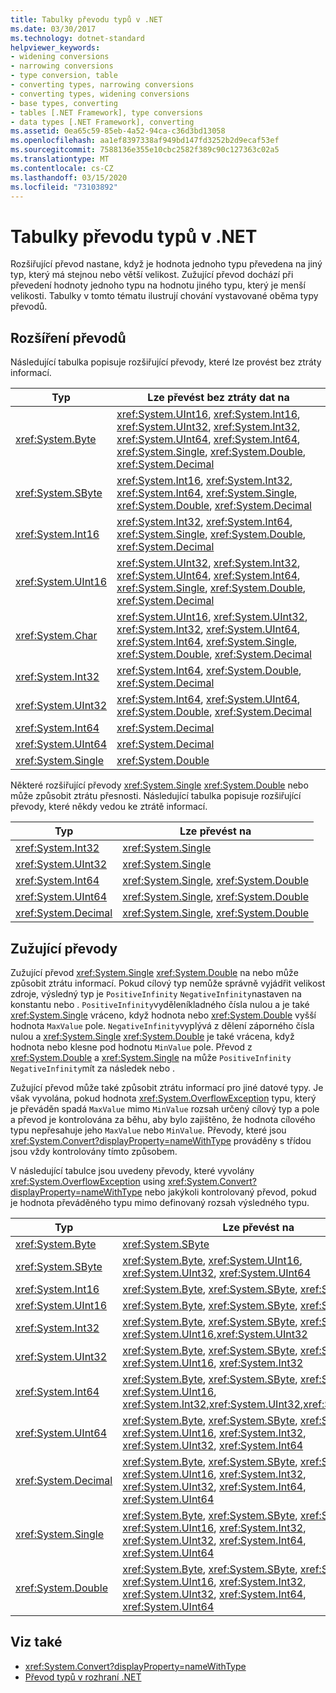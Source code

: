 ```yaml
---
title: Tabulky převodu typů v .NET
ms.date: 03/30/2017
ms.technology: dotnet-standard
helpviewer_keywords:
- widening conversions
- narrowing conversions
- type conversion, table
- converting types, narrowing conversions
- converting types, widening conversions
- base types, converting
- tables [.NET Framework], type conversions
- data types [.NET Framework], converting
ms.assetid: 0ea65c59-85eb-4a52-94ca-c36d3bd13058
ms.openlocfilehash: aa1ef8397338af949bd147fd3252b2d9ecaf53ef
ms.sourcegitcommit: 7588136e355e10cbc2582f389c90c127363c02a5
ms.translationtype: MT
ms.contentlocale: cs-CZ
ms.lasthandoff: 03/15/2020
ms.locfileid: "73103892"
---
```

# <a name="type-conversion-tables-in-net"></a>Tabulky převodu typů v .NET
Rozšiřující převod nastane, když je hodnota jednoho typu převedena na jiný typ, který má stejnou nebo větší velikost. Zužující převod dochází při převedení hodnoty jednoho typu na hodnotu jiného typu, který je menší velikosti. Tabulky v tomto tématu ilustrují chování vystavované oběma typy převodů.  
  
## <a name="widening-conversions"></a>Rozšíření převodů  
 Následující tabulka popisuje rozšiřující převody, které lze provést bez ztráty informací.  
  
|Typ|Lze převést bez ztráty dat na|  
|----------|-------------------------------------------|  
|<xref:System.Byte>|<xref:System.UInt16>, <xref:System.Int16>, <xref:System.UInt32>, <xref:System.Int32>, <xref:System.UInt64>, <xref:System.Int64>, <xref:System.Single>, <xref:System.Double>, <xref:System.Decimal>|  
|<xref:System.SByte>|<xref:System.Int16>, <xref:System.Int32>, <xref:System.Int64>, <xref:System.Single>, <xref:System.Double>, <xref:System.Decimal>|  
|<xref:System.Int16>|<xref:System.Int32>, <xref:System.Int64>, <xref:System.Single>, <xref:System.Double>, <xref:System.Decimal>|  
|<xref:System.UInt16>|<xref:System.UInt32>, <xref:System.Int32>, <xref:System.UInt64>, <xref:System.Int64>, <xref:System.Single>, <xref:System.Double>, <xref:System.Decimal>|  
|<xref:System.Char>|<xref:System.UInt16>, <xref:System.UInt32>, <xref:System.Int32>, <xref:System.UInt64>, <xref:System.Int64>, <xref:System.Single>, <xref:System.Double>, <xref:System.Decimal>|  
|<xref:System.Int32>|<xref:System.Int64>, <xref:System.Double>, <xref:System.Decimal>|  
|<xref:System.UInt32>|<xref:System.Int64>, <xref:System.UInt64>, <xref:System.Double>, <xref:System.Decimal>|  
|<xref:System.Int64>|<xref:System.Decimal>|  
|<xref:System.UInt64>|<xref:System.Decimal>|  
|<xref:System.Single>|<xref:System.Double>|  
  
 Některé rozšiřující převody <xref:System.Single> <xref:System.Double> nebo může způsobit ztrátu přesnosti. Následující tabulka popisuje rozšiřující převody, které někdy vedou ke ztrátě informací.  
  
|Typ|Lze převést na|  
|----------|-------------------------|  
|<xref:System.Int32>|<xref:System.Single>|  
|<xref:System.UInt32>|<xref:System.Single>|  
|<xref:System.Int64>|<xref:System.Single>, <xref:System.Double>|  
|<xref:System.UInt64>|<xref:System.Single>, <xref:System.Double>|  
|<xref:System.Decimal>|<xref:System.Single>, <xref:System.Double>|  
  
## <a name="narrowing-conversions"></a>Zužující převody  
 Zužující převod <xref:System.Single> <xref:System.Double> na nebo může způsobit ztrátu informací. Pokud cílový typ nemůže správně vyjádřit velikost zdroje, výsledný typ je `PositiveInfinity` `NegativeInfinity`nastaven na konstantu nebo . `PositiveInfinity`vyděleníkladného čísla nulou a je také <xref:System.Single> vráceno, když hodnota nebo <xref:System.Double> vyšší hodnota `MaxValue` pole. `NegativeInfinity`vyplývá z dělení záporného čísla nulou a <xref:System.Single> <xref:System.Double> je také vrácena, když hodnota nebo klesne pod hodnotu `MinValue` pole. Převod z <xref:System.Double> a <xref:System.Single> na může `PositiveInfinity` `NegativeInfinity`mít za následek nebo .  
  
 Zužující převod může také způsobit ztrátu informací pro jiné datové typy. Je však vyvolána, pokud hodnota <xref:System.OverflowException> typu, který je převáděn spadá `MaxValue` mimo `MinValue` rozsah určený cílový typ a pole a převod je kontrolována za běhu, aby bylo zajištěno, že hodnota cílového typu nepřesahuje jeho `MaxValue` nebo `MinValue`. Převody, které jsou <xref:System.Convert?displayProperty=nameWithType> prováděny s třídou jsou vždy kontrolovány tímto způsobem.  
  
 V následující tabulce jsou uvedeny převody, které vyvolány <xref:System.OverflowException> using <xref:System.Convert?displayProperty=nameWithType> nebo jakýkoli kontrolovaný převod, pokud je hodnota převáděného typu mimo definovaný rozsah výsledného typu.  
  
|Typ|Lze převést na|  
|----------|-------------------------|  
|<xref:System.Byte>|<xref:System.SByte>|  
|<xref:System.SByte>|<xref:System.Byte>, <xref:System.UInt16>, <xref:System.UInt32>, <xref:System.UInt64>|  
|<xref:System.Int16>|<xref:System.Byte>, <xref:System.SByte>, <xref:System.UInt16>|  
|<xref:System.UInt16>|<xref:System.Byte>, <xref:System.SByte>, <xref:System.Int16>|  
|<xref:System.Int32>|<xref:System.Byte>, <xref:System.SByte>, <xref:System.Int16>, <xref:System.UInt16>,<xref:System.UInt32>|  
|<xref:System.UInt32>|<xref:System.Byte>, <xref:System.SByte>, <xref:System.Int16>, <xref:System.UInt16>, <xref:System.Int32>|  
|<xref:System.Int64>|<xref:System.Byte>, <xref:System.SByte>, <xref:System.Int16>, <xref:System.UInt16>, <xref:System.Int32>,<xref:System.UInt32>,<xref:System.UInt64>|  
|<xref:System.UInt64>|<xref:System.Byte>, <xref:System.SByte>, <xref:System.Int16>, <xref:System.UInt16>, <xref:System.Int32>, <xref:System.UInt32>, <xref:System.Int64>|  
|<xref:System.Decimal>|<xref:System.Byte>, <xref:System.SByte>, <xref:System.Int16>, <xref:System.UInt16>, <xref:System.Int32>, <xref:System.UInt32>, <xref:System.Int64>, <xref:System.UInt64>|  
|<xref:System.Single>|<xref:System.Byte>, <xref:System.SByte>, <xref:System.Int16>, <xref:System.UInt16>, <xref:System.Int32>, <xref:System.UInt32>, <xref:System.Int64>, <xref:System.UInt64>|  
|<xref:System.Double>|<xref:System.Byte>, <xref:System.SByte>, <xref:System.Int16>, <xref:System.UInt16>, <xref:System.Int32>, <xref:System.UInt32>, <xref:System.Int64>, <xref:System.UInt64>|  
  
## <a name="see-also"></a>Viz také

- <xref:System.Convert?displayProperty=nameWithType>
- [Převod typů v rozhraní .NET](../../../docs/standard/base-types/type-conversion.md)

